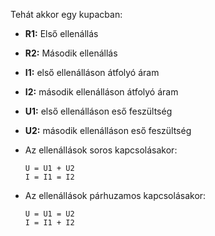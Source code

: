 Tehát akkor egy kupacban:

- **R1:** Első ellenállás
- **R2:** Második ellenállás
- **I1:** első ellenálláson átfolyó áram
- **I2:** második ellenálláson átfolyó áram
- **U1:** első ellenálláson eső feszültség
- **U2:** második ellenálláson eső feszültség


- Az ellenállások soros kapcsolásakor:

  ```
  U = U1 + U2
  I = I1 = I2
  ```

- Az ellenállások párhuzamos kapcsolásakor:

  ```
  U = U1 = U2
  I = I1 + I2
  ```
